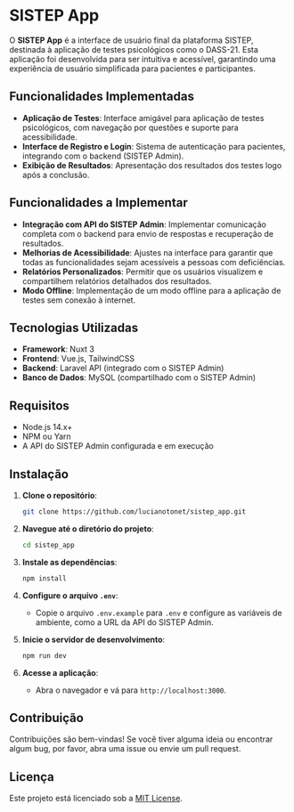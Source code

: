 # SISTEP App

O **SISTEP App** é a interface de usuário final da plataforma SISTEP, destinada à aplicação de testes psicológicos como o DASS-21. Esta aplicação foi desenvolvida para ser intuitiva e acessível, garantindo uma experiência de usuário simplificada para pacientes e participantes.

## Funcionalidades Implementadas

- **Aplicação de Testes**: Interface amigável para aplicação de testes psicológicos, com navegação por questões e suporte para acessibilidade.
- **Interface de Registro e Login**: Sistema de autenticação para pacientes, integrando com o backend (SISTEP Admin).
- **Exibição de Resultados**: Apresentação dos resultados dos testes logo após a conclusão.

## Funcionalidades a Implementar

- **Integração com API do SISTEP Admin**: Implementar comunicação completa com o backend para envio de respostas e recuperação de resultados.
- **Melhorias de Acessibilidade**: Ajustes na interface para garantir que todas as funcionalidades sejam acessíveis a pessoas com deficiências.
- **Relatórios Personalizados**: Permitir que os usuários visualizem e compartilhem relatórios detalhados dos resultados.
- **Modo Offline**: Implementação de um modo offline para a aplicação de testes sem conexão à internet.

## Tecnologias Utilizadas

- **Framework**: Nuxt 3
- **Frontend**: Vue.js, TailwindCSS
- **Backend**: Laravel API (integrado com o SISTEP Admin)
- **Banco de Dados**: MySQL (compartilhado com o SISTEP Admin)

## Requisitos

- Node.js 14.x+
- NPM ou Yarn
- A API do SISTEP Admin configurada e em execução

## Instalação

1. **Clone o repositório**:
   ```bash
   git clone https://github.com/lucianotonet/sistep_app.git
   ```

2. **Navegue até o diretório do projeto**:
   ```bash
   cd sistep_app
   ```

3. **Instale as dependências**:
   ```bash
   npm install
   ```

4. **Configure o arquivo `.env`**:
   - Copie o arquivo `.env.example` para `.env` e configure as variáveis de ambiente, como a URL da API do SISTEP Admin.

5. **Inicie o servidor de desenvolvimento**:
   ```bash
   npm run dev
   ```

6. **Acesse a aplicação**:
   - Abra o navegador e vá para `http://localhost:3000`.

## Contribuição

Contribuições são bem-vindas! Se você tiver alguma ideia ou encontrar algum bug, por favor, abra uma issue ou envie um pull request.

## Licença

Este projeto está licenciado sob a [MIT License](LICENSE).
